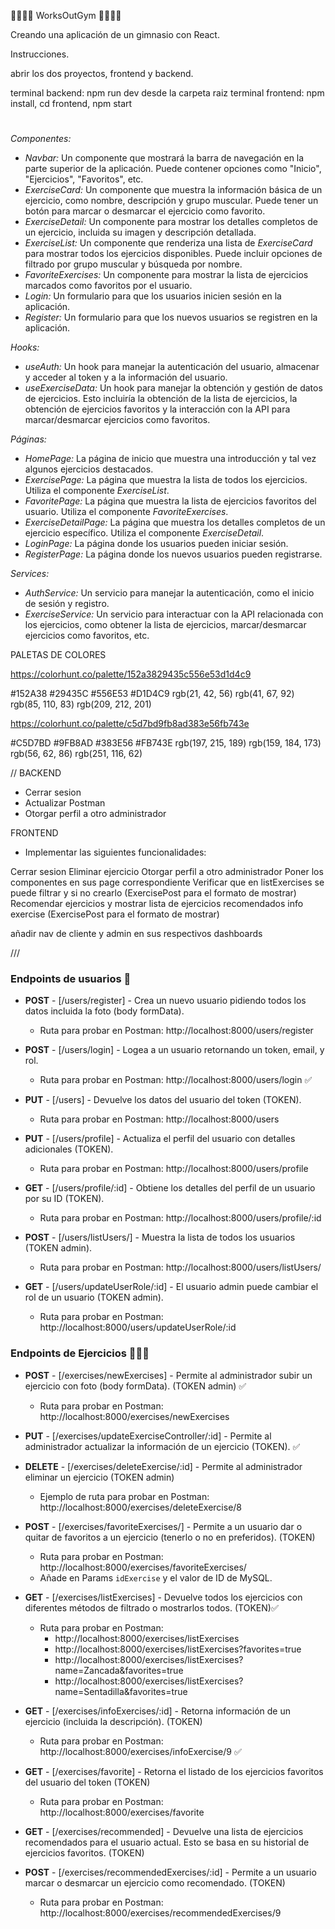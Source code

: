 🏋️‍♀️🏋️‍♀️ WorksOutGym 🏋️‍♀️🏋️‍♀️

Creando una aplicación de un gimnasio con React.

Instrucciones.

abrir los dos proyectos, frontend y backend.

terminal backend: npm run dev desde la carpeta raiz
terminal frontend: npm install, cd frontend, npm start

#

_Componentes:_

- _Navbar:_ Un componente que mostrará la barra de navegación en la parte superior de la aplicación. Puede contener opciones como "Inicio", "Ejercicios", "Favoritos", etc.
- _ExerciseCard:_ Un componente que muestra la información básica de un ejercicio, como nombre, descripción y grupo muscular. Puede tener un botón para marcar o desmarcar el ejercicio como favorito.
- _ExerciseDetail:_ Un componente para mostrar los detalles completos de un ejercicio, incluida su imagen y descripción detallada.
- _ExerciseList:_ Un componente que renderiza una lista de _ExerciseCard_ para mostrar todos los ejercicios disponibles. Puede incluir opciones de filtrado por grupo muscular y búsqueda por nombre.
- _FavoriteExercises:_ Un componente para mostrar la lista de ejercicios marcados como favoritos por el usuario.
- _Login:_ Un formulario para que los usuarios inicien sesión en la aplicación.
- _Register:_ Un formulario para que los nuevos usuarios se registren en la aplicación.

_Hooks:_

- _useAuth:_ Un hook para manejar la autenticación del usuario, almacenar y acceder al token y a la información del usuario.
- _useExerciseData:_ Un hook para manejar la obtención y gestión de datos de ejercicios. Esto incluiría la obtención de la lista de ejercicios, la obtención de ejercicios favoritos y la interacción con la API para marcar/desmarcar ejercicios como favoritos.

_Páginas:_

- _HomePage:_ La página de inicio que muestra una introducción y tal vez algunos ejercicios destacados.
- _ExercisePage:_ La página que muestra la lista de todos los ejercicios. Utiliza el componente _ExerciseList_.
- _FavoritePage:_ La página que muestra la lista de ejercicios favoritos del usuario. Utiliza el componente _FavoriteExercises_.
- _ExerciseDetailPage:_ La página que muestra los detalles completos de un ejercicio específico. Utiliza el componente _ExerciseDetail_.
- _LoginPage:_ La página donde los usuarios pueden iniciar sesión.
- _RegisterPage:_ La página donde los nuevos usuarios pueden registrarse.

_Services:_

- _AuthService:_ Un servicio para manejar la autenticación, como el inicio de sesión y registro.
- _ExerciseService:_ Un servicio para interactuar con la API relacionada con los ejercicios, como obtener la lista de ejercicios, marcar/desmarcar ejercicios como favoritos, etc.


PALETAS DE COLORES

https://colorhunt.co/palette/152a3829435c556e53d1d4c9

#152A38
#29435C
#556E53
#D1D4C9
rgb(21, 42, 56)
rgb(41, 67, 92)
rgb(85, 110, 83)
rgb(209, 212, 201)

https://colorhunt.co/palette/c5d7bd9fb8ad383e56fb743e

#C5D7BD
#9FB8AD
#383E56
#FB743E
rgb(197, 215, 189)
rgb(159, 184, 173)
rgb(56, 62, 86)
rgb(251, 116, 62)

// 
BACKEND
- Cerrar sesion 
- Actualizar Postman
- Otorgar perfil a otro administrador


FRONTEND 
- Implementar las siguientes funcionalidades: 

Cerrar sesion
Eliminar ejercicio
Otorgar perfil a otro administrador
Poner los componentes en sus page correspondiente
Verificar que en listExercises se puede filtrar y si no crearlo (ExercisePost para el formato de mostrar)
Recomendar ejercicios y mostrar lista de ejercicios recomendados
info exercise (ExercisePost para el formato de mostrar)


añadir nav de cliente y admin en sus respectivos dashboards




/// 

### **Endpoints de usuarios** 👥

-   **POST** - [/users/register] - Crea un nuevo usuario pidiendo todos los datos incluida la foto (body formData).

    -   Ruta para probar en Postman: http://localhost:8000/users/register

-   **POST** - [/users/login] - Logea a un usuario retornando un token, email, y rol.

    -   Ruta para probar en Postman: http://localhost:8000/users/login ✅

-   **PUT** - [/users] - Devuelve los datos del usuario del token (TOKEN).

    -   Ruta para probar en Postman: http://localhost:8000/users 

-   **PUT** - [/users/profile] - Actualiza el perfil del usuario con detalles adicionales (TOKEN).

    -   Ruta para probar en Postman: http://localhost:8000/users/profile

-   **GET** - [/users/profile/:id] - Obtiene los detalles del perfil de un usuario por su ID (TOKEN).

    -   Ruta para probar en Postman: http://localhost:8000/users/profile/:id

-   **POST** - [/users/listUsers/] - Muestra la lista de todos los usuarios (TOKEN admin).

    -   Ruta para probar en Postman: http://localhost:8000/users/listUsers/

-   **GET** - [/users/updateUserRole/:id] - El usuario admin puede cambiar el rol de un usuario (TOKEN admin).

    -   Ruta para probar en Postman: http://localhost:8000/users/updateUserRole/:id

### **Endpoints de Ejercicios** 🏋🏻‍♂️

-   **POST** - [/exercises/newExercises] - Permite al administrador subir un ejercicio con foto (body formData). (TOKEN admin) ✅

    -   Ruta para probar en Postman: http://localhost:8000/exercises/newExercises

-   **PUT** - [/exercises/updateExerciseController/:id] - Permite al administrador actualizar la información de un ejercicio (TOKEN). ✅

-   **DELETE** - [/exercises/deleteExercise/:id] - Permite al administrador eliminar un ejercicio (TOKEN admin)

    -   Ejemplo de ruta para probar en Postman: http://localhost:8000/exercises/deleteExercise/8

-   **POST** - [/exercises/favoriteExercises/] - Permite a un usuario dar o quitar de favoritos a un ejercicio (tenerlo o no en preferidos). (TOKEN)

    -   Ruta para probar en Postman: http://localhost:8000/exercises/favoriteExercises/
    -   Añade en Params `idExercise` y el valor de ID de MySQL.

-   **GET** - [/exercises/listExercises] - Devuelve todos los ejercicios con diferentes métodos de filtrado o mostrarlos todos. (TOKEN)✅

    -   Ruta para probar en Postman:
        -   http://localhost:8000/exercises/listExercises
        -   http://localhost:8000/exercises/listExercises?favorites=true
        -   http://localhost:8000/exercises/listExercises?name=Zancada&favorites=true
        -   http://localhost:8000/exercises/listExercises?name=Sentadilla&favorites=true

-   **GET** - [/exercises/infoExercises/:id] - Retorna información de un ejercicio (incluida la descripción). (TOKEN)

    -   Ruta para probar en Postman: http://localhost:8000/exercises/infoExercise/9 ✅

-   **GET** - [/exercises/favorite] - Retorna el listado de los ejercicios favoritos del usuario del token (TOKEN)

    -   Ruta para probar en Postman: http://localhost:8000/exercises/favorite


-   **GET** - [/exercises/recommended] - Devuelve una lista de ejercicios recomendados para el usuario actual. Esto se basa en su historial de ejercicios favoritos. (TOKEN)

-   **POST** - [/exercises/recommendedExercises/:id] - Permite a un usuario marcar o desmarcar un ejercicio como recomendado. (TOKEN)
    -   Ruta para probar en Postman: http://localhost:8000/exercises/recommendedExercises/9